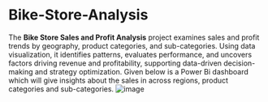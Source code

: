 # Bike-Store-Analysis
The **Bike Store Sales and Profit Analysis** project examines sales and profit trends by geography, product categories, and sub-categories. Using data visualization, it identifies patterns, evaluates performance, and uncovers factors driving revenue and profitability, supporting data-driven decision-making and strategy optimization.
Given below is a Power Bi dashboard which will give insights about the sales in across regions, product categories and sub-categories.
![image](https://github.com/user-attachments/assets/a3976c32-21f1-478b-a546-3c60321fc388)





